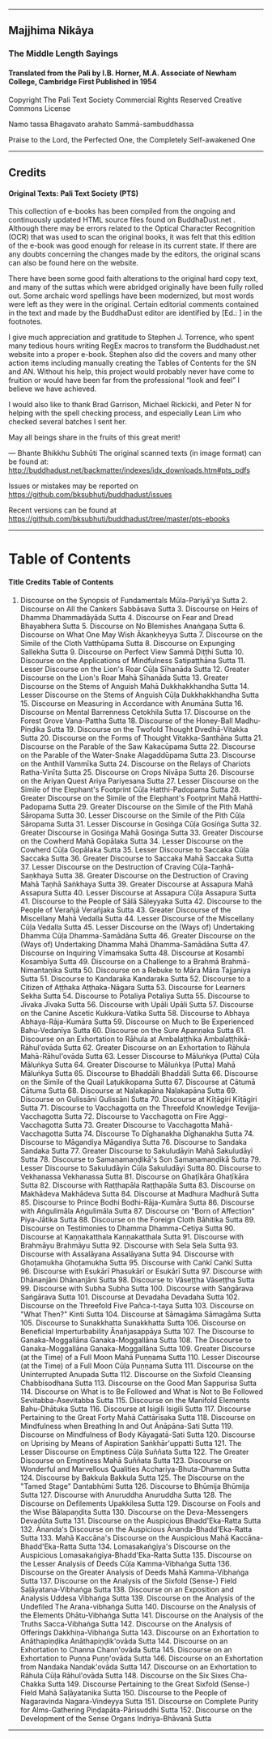-----

## Majjhima Nikāya

### The Middle Length Sayings

#### Translated from the Pali by I.B. Horner, M.A. Associate of Newham College, Cambridge First Published in 1954

 Copyright The Pali Text Society Commercial Rights Reserved Creative Commons License

 Namo tassa Bhagavato arahato Sammā-sambuddhassa

 Praise to the Lord, the Perfected One, the Completely Self-awakened One


-----

## Credits

#### Original Texts: Pali Text Society (PTS)

 This collection of e-books has been compiled from the ongoing and continuously updated HTML source files found on BuddhaDust.net . Although there may be errors related to the Optical Character Recognition (OCR) that was used to scan the original books, it was felt that this edition of the e-book was good enough for release in its current state. If there are any doubts concerning the changes made by the editors, the original scans can also be found here on the website.

 There have been some good faith alterations to the original hard copy text, and many of the suttas which were abridged originally have been fully rolled out. Some archaic word spellings have been modernized, but most words were left as they were in the original. Certain editorial comments contained in the text and made by the BuddhaDust editor are identified by
 [Ed.: ] in the footnotes.

 I give much appreciation and gratitude to Stephen J. Torrence, who spent many tedious hours writing RegEx macros to transform the Buddhadust.net website into a proper e-book. Stephen also did the covers and many other action items including manually creating the Tables of Contents for the SN and AN. Without his help, this project would probably never have come to fruition or would have been far from the professional “look and feel” I believe we have achieved.

 I would also like to thank Brad Garrison, Michael Rickicki, and Peter N for helping with the spell checking process, and especially Lean Lim who checked several batches I sent her.

 May all beings share in the fruits of this great merit!

 — Bhante Bhikkhu Subhūti
 The original scanned texts (in image format) can be found at: http://buddhadust.net/backmatter/indexes/idx_downloads.htm#pts_pdfs

 Issues or mistakes may be reported on https://github.com/bksubhuti/buddhadust/issues

 Recent versions can be found at https://github.com/bksubhuti/buddhadust/tree/master/pts-ebooks


-----

# Table of Contents

#### Title Credits Table of Contents
 1. Discourse on the Synopsis of Fundamentals
 Mūla-Pariyā'ya Sutta 2. Discourse on All the Cankers
 Sabbāsava Sutta 3. Discourse on Heirs of Dhamma
 Dhammadāyāda Sutta 4. Discourse on Fear and Dread
 Bhayabhera Sutta 5. Discourse on No Blemishes
 Anaṅgaṇa Sutta 6. Discourse on What One May Wish
 Ākaṇkheyya Sutta 7. Discourse on the Simile of the Cloth
 Vatthūpama Sutta 8. Discourse on Expunging
 Sallekha Sutta 9. Discourse on Perfect View
 Sammā Diṭṭhi Sutta 10. Discourse on the Applications of Mindfulness
 Satipaṭṭhāna Sutta 11. Lesser Discourse on the Lion's Roar
 Cūḷa Sīhanāda Sutta 12. Greater Discourse on the Lion's Roar
 Mahā Sīhanāda Sutta 13. Greater Discourse on the Stems of Anguish
 Mahā Dukkhakkhandha Sutta 14. Lesser Discourse on the Stems of Anguish
 Cūḷa Dukkhakkhandha Sutta 15. Discourse on Measuring in Accordance with
 Anumāna Sutta 16. Discourse on Mental Barrenness
 Cetokhila Sutta 17. Discourse on the Forest Grove
 Vana-Pattha Sutta 18. Discourse of the Honey-Ball
 Madhu-Piṇḍika Sutta 19. Discourse on the Twofold Thought
 Dvedhā-Vitakka Sutta 20. Discourse on the Forms of Thought
 Vitakka-Santhāna Sutta 21. Discourse on the Parable of the Saw
 Kakacūpama Sutta 22. Discourse on the Parable of the Water-Snake
 Alagaddūpama Sutta 23. Discourse on the Anthill
 Vammīka Sutta 24. Discourse on the Relays of Chariots
 Ratha-Vinīta Sutta 25. Discourse on Crops
 Nivāpa Sutta 26. Discourse on the Ariyan Quest
 Ariya Pariyesana Sutta 27. Lesser Discourse on the Simile of the Elephant's Footprint
 Cūḷa Hatthi-Padopama Sutta 28. Greater Discourse on the Simile of the Elephant's Footprint
 Mahā Hatthi-Padopama Sutta 29. Greater Discourse on the Simile of the Pith
 Mahā Sāropama Sutta 30. Lesser Discourse on the Simile of the Pith
 Cūḷa Sāropama Sutta 31. Lesser Discourse in Gosiṅga
 Cūḷa Gosiṅga Sutta 32. Greater Discourse in Gosiṅga
 Mahā Gosiṅga Sutta 33. Greater Discourse on the Cowherd
 Mahā Gopālaka Sutta 34. Lesser Discourse on the Cowherd
 Cūḷa Gopālaka Sutta 35. Lesser Discourse to Saccaka
 Cūḷa Saccaka Sutta 36. Greater Discourse to Saccaka
 Mahā Saccaka Sutta 37. Lesser Discourse on the Destruction of Craving
 Cūḷa-Taṇhā-Saṇkhaya Sutta 38. Greater Discourse on the Destruction of Craving
 Mahā Taṇhā Saṅkhaya Sutta 39. Greater Discourse at Assapura
 Mahā Assapura Sutta 40. Lesser Discourse at Assapura
 Cūḷa Assapura Sutta 41. Discourse to the People of Sālā
 Sāleyyaka Sutta 42. Discourse to the People of Verañjā
 Verañjaka Sutta 43. Greater Discourse of the Miscellany
 Mahā Vedalla Sutta 44. Lesser Discourse of the Miscellany
 Cūḷa Vedalla Sutta 45. Lesser Discourse on the (Ways of) Undertaking Dhamma
 Cūḷa Dhamma-Samādāna Sutta 46. Greater Discourse on the (Ways of) Undertaking Dhamma
 Mahā Dhamma-Samādāna Sutta 47. Discourse on Inquiring
 Vīmaṁsaka Sutta 48. Discourse at Kosambī
 Kosambīya Sutta 49. Discourse on a Challenge to a Brahmā
 Brahmā-Nimantaṇika Sutta 50. Discourse on a Rebuke to Māra
 Māra Tajjaniya Sutta 51. Discourse to Kandaraka
 Kandaraka Sutta 52. Discourse to a Citizen of Aṭṭhaka
 Aṭṭhaka-Nāgara Sutta 53. Discourse for Learners
 Sekha Sutta 54. Discourse to Potaliya
 Potaliya Sutta 55. Discourse to Jīvaka
 Jīvaka Sutta 56. Discourse with Upāli
 Upāli Sutta 57. Discourse on the Canine Ascetic
 Kukkura-Vatika Sutta 58. Discourse to Abhaya
 Abhaya-Rāja-Kumāra Sutta 59. Discourse on Much to Be Experienced
 Bahu-Vedanīya Sutta 60. Discourse on the Sure
 Apaṇṇaka Sutta 61. Discourse on an Exhortation to Rāhula at Ambalaṭṭhika
 Ambalaṭṭhikā-Rāhul'ovāda Sutta 62. Greater Discourse on an Exhortation to Rāhula
 Mahā-Rāhul'ovāda Sutta 63. Lesser Discourse to Māluṅkya (Putta)
 Cūḷa Māluṅkya Sutta 64. Greater Discourse to Māluṅkya (Putta)
 Mahā Māluṅkya Sutta 65. Discourse to Bhaddāli
 Bhaddāli Sutta 66. Discourse on the Simile of the Quail
 Laṭukikopama Sutta 67. Discourse at Cātumā
 Cātuma Sutta 68. Discourse at Naḷakapāna
 Naḷakapāna Sutta 69. Discourse on Gulissāni
 Gulissāni Sutta 70. Discourse at Kīṭāgiri
 Kīṭāgiri Sutta 71. Discourse to Vacchagotta on the Threefold Knowledge
 Tevijja-Vacchagotta Sutta 72. Discourse to Vacchagotta on Fire
 Aggi-Vacchagotta Sutta 73. Greater Discourse to Vacchagotta
 Mahā-Vacchagotta Sutta 74. Discourse To Dīghanakha
 Dīghanakha Sutta 74. Discourse to Māgandiya
 Māgandiya Sutta 76. Discourse to Sandaka
 Sandaka Sutta 77. Greater Discourse to Sakuludāyin
 Mahā Sakuludāyi Sutta 78. Discourse to Samaṇamaṇḍikā's Son
 Samaṇamaṇḍikā Sutta 79. Lesser Discourse to Sakuludāyin
 Cūḷa Sakuludāyi Sutta 80. Discourse to Vekhanassa
 Vekhanassa Sutta 81. Discourse on Ghaṭīkāra
 Ghaṭīkāra Sutta 82. Discourse with Raṭṭhapāla
 Raṭṭhapāla Sutta 83. Discourse on Makhādeva
 Makhādeva Sutta 84. Discourse at Madhura
 Madhurā Sutta 85. Discourse to Prince Bodhi
 Bodhi-Rāja-Kumāra Sutta 86. Discourse with Aṅgulimāla
 Aṅgulimāla Sutta 87. Discourse on "Born of Affection"
 Piya-Jātika Sutta 88. Discourse on the Foreign Cloth
 Bāhitika Sutta 89. Discourse on Testimonies to Dhamma
 Dhamma-Cetiya Sutta 90. Discourse at Kaṇṇakatthala
 Kaṇṇakatthala Sutta 91. Discourse with Brahmāyu
 Brahmāyu Sutta 92. Discourse with Sela
 Sela Sutta 93. Discourse with Assalāyana
 Assalāyana Sutta 94. Discourse with Ghoṭamukha
 Ghoṭamukha Sutta 95. Discourse with Caṅkī
 Caṅkī Sutta 96. Discourse with Esukārī
 Phasukārī or Esukārī Sutta 97. Discourse with Dhānanjāni
 Dhānanjāni Sutta 98. Discourse to Vāseṭṭha
 Vāseṭṭha Sutta 99. Discourse with Subha
 Subha Sutta 100. Discourse with Saṅgārava
 Saṅgārava Sutta 101. Discourse at Devadaha
 Devadaha Sutta 102. Discourse on the Threefold Five
 Pañca-t-taya Sutta 103. Discourse on "What Then?"
 Kinti Sutta 104. Discourse at Sāmagāma
 Sāmagāma Sutta 105. Discourse to Sunakkhatta
 Sunakkhatta Sutta 106. Discourse on Beneficial Imperturbability
 Āṇañjasappāya Sutta 107. The Discourse to Ganaka-Moggallāna
 Ganaka-Moggallāna Sutta 108. The Discourse to Ganaka-Moggallāna
 Ganaka-Moggallāna Sutta 109. Greater Discourse (at the Time) of a Full Moon
 Mahā Puṇṇama Sutta 110. Lesser Discourse (at the Time) of a Full Moon
 Cūḷa Puṇṇama Sutta 111. Discourse on the Uninterrupted
 Anupada Sutta 112. Discourse on the Sixfold Cleansing
 Chabbisodhana Sutta 113. Discourse on the Good Man
 Sappurisa Sutta 114. Discourse on What is to Be Followed and What is Not to Be Followed
 Sevitabba-Asevitabba Sutta 115. Discourse on the Manifold Elements
 Bahu-Dhātuka Sutta 116. Discourse at Isigili
 Isigili Sutta 117. Discourse Pertaining to the Great Forty
 Mahā Cattārīsaka Sutta 118. Discourse on Mindfulness when Breathing In and Out
 Ānāpāna-Sati Sutta 119. Discourse on Mindfulness of Body
 Kāyagatā-Sati Sutta 120. Discourse on Uprising by Means of Aspiration
 Saṅkhār'uppatti Sutta 121. The Lesser Discourse on Emptiness
 Cūḷa Suññata Sutta 122. The Greater Discourse on Emptiness
 Mahā Suññata Sutta 123. Discourse on Wonderful and Marvellous Qualities
 Acchariya-Bhuta-Dhamma Sutta 124. Discourse by Bakkula
 Bakkula Sutta 125. The Discourse on the "Tamed Stage"
 Dantabhūmi Sutta 126. Discourse to Bhūmija
 Bhūmija Sutta 127. Discourse with Anuruddha
 Anuruddha Sutta 128. The Discourse on Defilements
 Upakkilesa Sutta 129. Discourse on Fools and the Wise
 Bālapaṇḍita Sutta 130. Discourse on the Deva-Messengers
 Devadūta Sutta 131. Discourse on the Auspicious
 Bhadd'Eka-Ratta Sutta 132. Ānanda's Discourse on the Auspicious
 Ānanda-Bhadd'Eka-Ratta Sutta 133. Mahā Kaccāna's Discourse on the Auspicious
 Mahā Kaccāna-Bhadd'Eka-Ratta Sutta 134. Lomasakaṅgiya's Discourse on the Auspicious
 Lomasakaṅgiya-Bhadd'Eka-Ratta Sutta 135. Discourse on the Lesser Analysis of Deeds
 Cūḷa Kamma-Vibhaṅga Sutta 136. Discourse on the Greater Analysis of Deeds
 Mahā Kamma-Vibhaṅga Sutta 137. Discourse on the Analysis of the Sixfold (Sense-) Field
 Saḷāyatana-Vibhaṅga Sutta 138. Discourse on an Exposition and Analysis
 Uddesa Vibhaṅga Sutta 139. Discourse on the Analysis of the Undefiled
 The Arana-vibhaṅga Sutta 140. Discourse on the Analysis of the Elements
 Dhātu-Vibhaṅga Sutta 141. Discourse on the Analysis of the Truths
 Sacca-Vibhaṅga Sutta 142. Discourse on the Analysis of Offerings
 Dakkhiṇa-Vibhaṅga Sutta 143. Discourse on an Exhortation to Anāthapiṇḍika
 Anāthapiṇḍik'ovāda Sutta 144. Discourse on an Exhortation to Channa
 Chann'ovāda Sutta 145. Discourse on an Exhortation to Puṇṇa
 Puṇṇ'ovāda Sutta 146. Discourse on an Exhortation from Nandaka
 Nandak'ovāda Sutta 147. Discourse on an Exhortation to Rāhula
 Cūḷa Rāhul'ovāda Sutta 148. Discourse on the Six Sixes
 Cha-Chakka Sutta 149. Discourse Pertaining to the Great Sixfold (Sense-) Field
 Mahā Saḷāyatanika Sutta 150. Discourse to the People of Nagaravinda
 Nagara-Vindeyya Sutta 151. Discourse on Complete Purity for Alms-Gathering
 Piṇḍapāta-Pārisuddhi Sutta 152. Discourse on the Development of the Sense Organs
 Indriya-Bhāvanā Sutta


-----